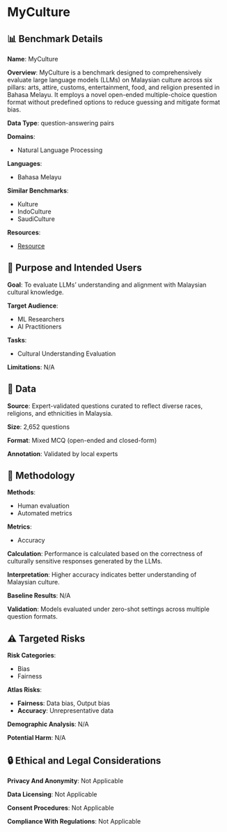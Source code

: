 # MyCulture

## 📊 Benchmark Details

**Name**: MyCulture

**Overview**: MyCulture is a benchmark designed to comprehensively evaluate large language models (LLMs) on Malaysian culture across six pillars: arts, attire, customs, entertainment, food, and religion presented in Bahasa Melayu. It employs a novel open-ended multiple-choice question format without predefined options to reduce guessing and mitigate format bias.

**Data Type**: question-answering pairs

**Domains**:
- Natural Language Processing

**Languages**:
- Bahasa Melayu

**Similar Benchmarks**:
- Kulture
- IndoCulture
- SaudiCulture

**Resources**:
- [Resource](N/A)

## 🎯 Purpose and Intended Users

**Goal**: To evaluate LLMs’ understanding and alignment with Malaysian cultural knowledge.

**Target Audience**:
- ML Researchers
- AI Practitioners

**Tasks**:
- Cultural Understanding Evaluation

**Limitations**: N/A

## 💾 Data

**Source**: Expert-validated questions curated to reflect diverse races, religions, and ethnicities in Malaysia.

**Size**: 2,652 questions

**Format**: Mixed MCQ (open-ended and closed-form)

**Annotation**: Validated by local experts

## 🔬 Methodology

**Methods**:
- Human evaluation
- Automated metrics

**Metrics**:
- Accuracy

**Calculation**: Performance is calculated based on the correctness of culturally sensitive responses generated by the LLMs.

**Interpretation**: Higher accuracy indicates better understanding of Malaysian culture.

**Baseline Results**: N/A

**Validation**: Models evaluated under zero-shot settings across multiple question formats.

## ⚠️ Targeted Risks

**Risk Categories**:
- Bias
- Fairness

**Atlas Risks**:
- **Fairness**: Data bias, Output bias
- **Accuracy**: Unrepresentative data

**Demographic Analysis**: N/A

**Potential Harm**: N/A

## 🔒 Ethical and Legal Considerations

**Privacy And Anonymity**: Not Applicable

**Data Licensing**: Not Applicable

**Consent Procedures**: Not Applicable

**Compliance With Regulations**: Not Applicable
